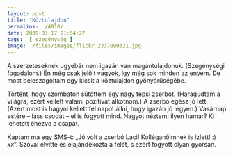 ```yaml
---
layout: post
title: "Köztulajdon"
permalink:  /4818/ 
date: 2009-03-17 21:54:27
tags:  [ szegénység ] 
image:  /files/images/flickr_2337090321.jpg 
---
```

A szerzeteseknek ugyebár nem igazán van magántulajdonuk. (Szegénységi fogadalom.) Én még csak jelölt vagyok, így még sok minden az enyém. De most beleszagoltam egy kicsit a köztulajdon gyönyörűségébe.

Történt, hogy szombaton sütöttem egy nagy tepsi zserbót. (Haragudtam a világra, ezért kellett valami pozitívat alkotnom.) A zserbó egész jó lett. (Azért most is hagyni kellett fél napot állni, hogy igazán jó legyen.) Vasárnap estére &ndash; láss csodát &ndash; el is fogyott mind. Nagyot néztem: ilyen hamar? Ki lehetett éhezve a csapat. 

Kaptam ma egy SMS-t: &bdquo;Jó volt a zserbó Laci! Kolléganőimnek is ízlett! :) <em>xx</em>&rdquo;. Szóval elvitte és elajándékozta a felét, s ezért fogyott olyan gyorsan.

&nbsp;

